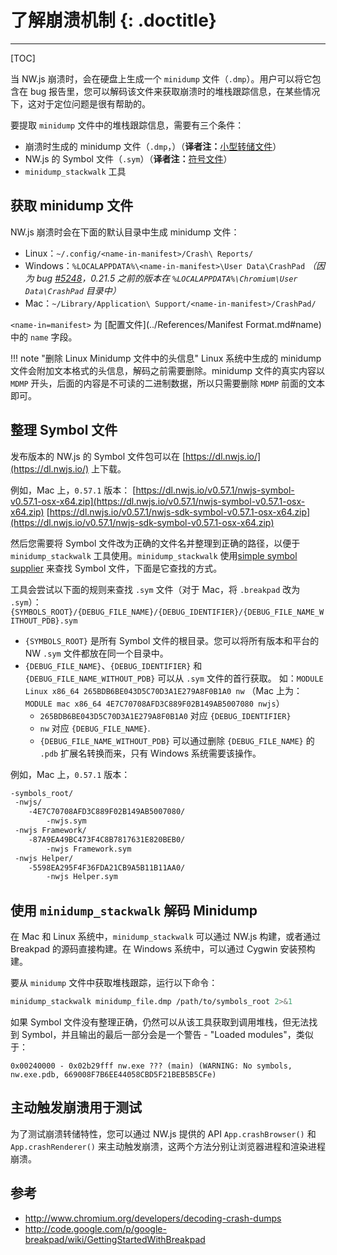 # 了解崩溃机制 {: .doctitle}
---

[TOC]

当 NW.js 崩溃时，会在硬盘上生成一个 `minidump` 文件（`.dmp`）。用户可以将它包含在 bug 报告里，您可以解码该文件来获取崩溃时的堆栈跟踪信息，在某些情况下，这对于定位问题是很有帮助的。

要提取 `minidump` 文件中的堆栈跟踪信息，需要有三个条件：

- 崩溃时生成的 minidump 文件（`.dmp`，）（**译者注：**[小型转储文件](https://learn.microsoft.com/zh-cn/windows/win32/debug/minidump-files)）
- NW.js 的 Symbol 文件（`.sym`）（**译者注：**[符号文件](https://learn.microsoft.com/zh-cn/windows-hardware/drivers/debugger/using-symbols)）
- `minidump_stackwalk` 工具

## 获取 minidump 文件

NW.js 崩溃时会在下面的默认目录中生成 minidump 文件：

* Linux：`~/.config/<name-in-manifest>/Crash\ Reports/`
* Windows：`%LOCALAPPDATA%\<name-in-manifest>\User Data\CrashPad`
*（因为 bug [#5248](https://github.com/nwjs/nw.js/issues/5248)，0.21.5 之前的版本在 `%LOCALAPPDATA%\Chromium\User Data\CrashPad` 目录中）*
* Mac：`~/Library/Application\ Support/<name-in-manifest>/CrashPad/`

`<name-in=manifest>` 为 [配置文件](../References/Manifest Format.md#name) 中的 `name` 字段。

!!! note "删除 Linux Minidump 文件中的头信息"
    Linux 系统中生成的 minidump 文件会附加文本格式的头信息，解码之前需要删除。minidump 文件的真实内容以 `MDMP` 开头，后面的内容是不可读的二进制数据，所以只需要删除 `MDMP` 前面的文本即可。

## 整理 Symbol 文件

发布版本的 NW.js 的 Symbol 文件包可以在 [https://dl.nwjs.io/](https://dl.nwjs.io/) 上下载。

例如，Mac 上，`0.57.1` 版本：
[https://dl.nwjs.io/v0.57.1/nwjs-symbol-v0.57.1-osx-x64.zip](https://dl.nwjs.io/v0.57.1/nwjs-symbol-v0.57.1-osx-x64.zip)
[https://dl.nwjs.io/v0.57.1/nwjs-sdk-symbol-v0.57.1-osx-x64.zip](https://dl.nwjs.io/v0.57.1/nwjs-sdk-symbol-v0.57.1-osx-x64.zip)

然后您需要将 Symbol 文件改为正确的文件名并整理到正确的路径，以便于 `minidump_stackwalk` 工具使用。`minidump_stackwalk` 使用[simple symbol supplier](https://code.google.com/p/chromium/codesearch#chromium/src/breakpad/src/processor/simple_symbol_supplier.cc&l=142) 来查找 Symbol 文件，下面是它查找的方式。

工具会尝试以下面的规则来查找 `.sym` 文件（对于 Mac，将 `.breakpad` 改为 `.sym`）：
`{SYMBOLS_ROOT}/{DEBUG_FILE_NAME}/{DEBUG_IDENTIFIER}/{DEBUG_FILE_NAME_WITHOUT_PDB}.sym`

* `{SYMBOLS_ROOT}` 是所有 Symbol 文件的根目录。您可以将所有版本和平台的 NW `.sym` 文件都放在同一个目录中。
* `{DEBUG_FILE_NAME}`、`{DEBUG_IDENTIFIER}` 和 `{DEBUG_FILE_NAME_WITHOUT_PDB}` 可以从 `.sym` 文件的首行获取。
如：`MODULE Linux x86_64 265BDB6BE043D5C70D3A1E279A8F0B1A0 nw`
（Mac 上为：`MODULE mac x86_64 4E7C70708AFD3C889F02B149AB5007080 nwjs`）
    - `265BDB6BE043D5C70D3A1E279A8F0B1A0` 对应 `{DEBUG_IDENTIFIER}`
    - `nw` 对应 `{DEBUG_FILE_NAME}`.
    - `{DEBUG_FILE_NAME_WITHOUT_PDB}` 可以通过删除 `{DEBUG_FILE_NAME}` 的 `.pdb` 扩展名转换而来，只有 Windows 系统需要该操作。


例如，Mac 上，`0.57.1` 版本：

```bash
-symbols_root/
 -nwjs/
    -4E7C70708AFD3C889F02B149AB5007080/
        -nwjs.sym
 -nwjs Framework/
    -87A9EA49BC473F4C8B7817631E820BEB0/
        -nwjs Framework.sym
 -nwjs Helper/
    -5598EA295F4F36FDA21CB9A5B11B11AA0/
        -nwjs Helper.sym
```

## 使用 `minidump_stackwalk` 解码 Minidump

在 Mac 和 Linux 系统中，`minidump_stackwalk` 可以通过 NW.js 构建，或者通过 Breakpad 的源码直接构建。在 Windows 系统中，可以通过 Cygwin 安装预构建。

要从 `minidump` 文件中获取堆栈跟踪，运行以下命令：

```bash
minidump_stackwalk minidump_file.dmp /path/to/symbols_root 2>&1
```

如果 Symbol 文件没有整理正确，仍然可以从该工具获取到调用堆栈，但无法找到 Symbol，并且输出的最后一部分会是一个警告 - "Loaded modules"，类似于：

```none
0x00240000 - 0x02b29fff nw.exe ??? (main) (WARNING: No symbols, nw.exe.pdb, 669008F7B6EE44058CBD5F21BEB5B5CFe)
```

## 主动触发崩溃用于测试

为了测试崩溃转储特性，您可以通过 NW.js 提供的 API `App.crashBrowser()` 和 `App.crashRenderer()` 来主动触发崩溃，这两个方法分别让浏览器进程和渲染进程崩溃。

## 参考

* http://www.chromium.org/developers/decoding-crash-dumps  
* http://code.google.com/p/google-breakpad/wiki/GettingStartedWithBreakpad

